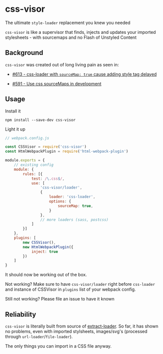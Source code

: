 # css-visor

The ultimate `style-loader` replacement you knew you needed

`css-visor` is like a supervisor that finds, injects and updates your imported stylesheets - with sourcemaps and no Flash of Unstyled Content

## Background
`css-visor` was created out of long living pain as seen in:

 - [#613 - css-loader with `sourceMap: true` cause adding style tag delayed](https://github.com/webpack-contrib/css-loader/issues/613)

 - [#591 - Use css sourceMaps in development](https://github.com/facebookincubator/create-react-app/pull/591#issuecomment-247807916)

## Usage

Install it

`npm install --save-dev css-visor`

Light it up

```javascript
// webpack.config.js

const CSSVisor = require('css-visor')
const HtmlWebpackPlugin = require('html-webpack-plugin')

module.exports = {
    // existing config
    module: {
        rules: [{
            test: /\.css$/,
            use: [
                'css-visor/loader',
                {
                    loader: 'css-loader',
                    options: {
                        sourceMap: true,
                    }
                },
                // more loaders (sass, postcss)
            ]
        }]
    },
    plugins: [
        new CSSVisor(),
        new HtmlWebpackPlugin({
            inject: true
        })
    ]
}
```
It should now be working out of the box.

Not working? Make sure to have `css-visor/loader` right before `css-loader` and instance of CSSVisor in `plugins` list of your webpack config.

Still not working? Please file an issue to have it known

## Reliability
`css-visor` is literally built from source of [extract-loader](https://github.com/peerigon/extract-loader). So far, it has shown no problems, even with imported stylsheets, images/svg's (processed through `url-loader`/`file-loader`). 

The only things you can import in a CSS file anyway.

